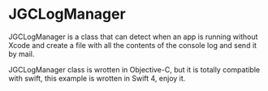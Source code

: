 # JGCLogManager

JGCLogManager is a class that can detect when an app is running without Xcode and create a file with all the contents of the console log and send it by mail.

JGCLogManager class is wrotten in Objective-C, but it is totally compatible with swift, this example is wrotten in Swift 4, enjoy it.

